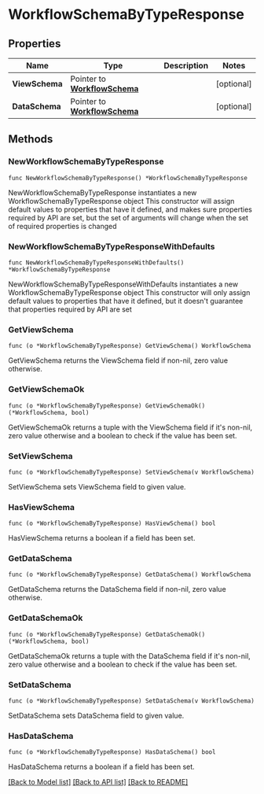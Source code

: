 # WorkflowSchemaByTypeResponse

## Properties

Name | Type | Description | Notes
------------ | ------------- | ------------- | -------------
**ViewSchema** | Pointer to [**WorkflowSchema**](WorkflowSchema.md) |  | [optional] 
**DataSchema** | Pointer to [**WorkflowSchema**](WorkflowSchema.md) |  | [optional] 

## Methods

### NewWorkflowSchemaByTypeResponse

`func NewWorkflowSchemaByTypeResponse() *WorkflowSchemaByTypeResponse`

NewWorkflowSchemaByTypeResponse instantiates a new WorkflowSchemaByTypeResponse object
This constructor will assign default values to properties that have it defined,
and makes sure properties required by API are set, but the set of arguments
will change when the set of required properties is changed

### NewWorkflowSchemaByTypeResponseWithDefaults

`func NewWorkflowSchemaByTypeResponseWithDefaults() *WorkflowSchemaByTypeResponse`

NewWorkflowSchemaByTypeResponseWithDefaults instantiates a new WorkflowSchemaByTypeResponse object
This constructor will only assign default values to properties that have it defined,
but it doesn't guarantee that properties required by API are set

### GetViewSchema

`func (o *WorkflowSchemaByTypeResponse) GetViewSchema() WorkflowSchema`

GetViewSchema returns the ViewSchema field if non-nil, zero value otherwise.

### GetViewSchemaOk

`func (o *WorkflowSchemaByTypeResponse) GetViewSchemaOk() (*WorkflowSchema, bool)`

GetViewSchemaOk returns a tuple with the ViewSchema field if it's non-nil, zero value otherwise
and a boolean to check if the value has been set.

### SetViewSchema

`func (o *WorkflowSchemaByTypeResponse) SetViewSchema(v WorkflowSchema)`

SetViewSchema sets ViewSchema field to given value.

### HasViewSchema

`func (o *WorkflowSchemaByTypeResponse) HasViewSchema() bool`

HasViewSchema returns a boolean if a field has been set.

### GetDataSchema

`func (o *WorkflowSchemaByTypeResponse) GetDataSchema() WorkflowSchema`

GetDataSchema returns the DataSchema field if non-nil, zero value otherwise.

### GetDataSchemaOk

`func (o *WorkflowSchemaByTypeResponse) GetDataSchemaOk() (*WorkflowSchema, bool)`

GetDataSchemaOk returns a tuple with the DataSchema field if it's non-nil, zero value otherwise
and a boolean to check if the value has been set.

### SetDataSchema

`func (o *WorkflowSchemaByTypeResponse) SetDataSchema(v WorkflowSchema)`

SetDataSchema sets DataSchema field to given value.

### HasDataSchema

`func (o *WorkflowSchemaByTypeResponse) HasDataSchema() bool`

HasDataSchema returns a boolean if a field has been set.


[[Back to Model list]](../README.md#documentation-for-models) [[Back to API list]](../README.md#documentation-for-api-endpoints) [[Back to README]](../README.md)


